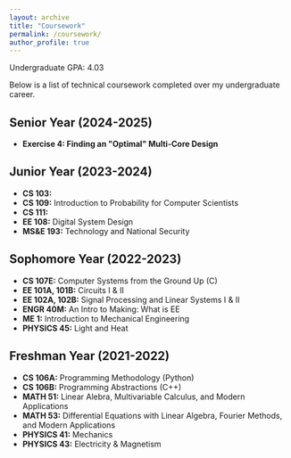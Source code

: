 ```yaml
---
layout: archive
title: "Coursework"
permalink: /coursework/
author_profile: true
---
```

Undergraduate GPA: 4.03

Below is a list of technical coursework completed over my undergraduate career.

## Senior Year (2024-2025)
- **Exercise 4: Finding an "Optimal" Multi-Core Design**

## Junior Year (2023-2024)
- **CS 103:**
- **CS 109:** Introduction to Probability for Computer Scientists
- **CS 111:**
- **EE 108:** Digital System Design
- **MS&E 193:** Technology and National Security

## Sophomore Year (2022-2023)
- **CS 107E:** Computer Systems from the Ground Up (C)
- **EE 101A, 101B:** Circuits I & II
- **EE 102A, 102B:** Signal Processing and Linear Systems I & II
- **ENGR 40M:** An Intro to Making: What is EE
- **ME 1:** Introduction to Mechanical Engineering
- **PHYSICS 45:** Light and Heat

## Freshman Year (2021-2022)
- **CS 106A:** Programming Methodology (Python)
- **CS 106B:** Programming Abstractions (C++)
- **MATH 51:** Linear Alebra, Multivariable Calculus, and Modern Applications
- **MATH 53:** Differential Equations with Linear Algebra, Fourier Methods, and Modern Applications
- **PHYSICS 41:** Mechanics
- **PHYSICS 43:** Electricity & Magnetism
